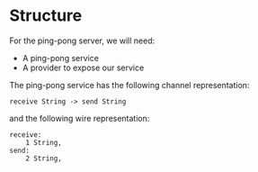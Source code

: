 # Structure

For the ping-pong server, we will need:
- A ping-pong service
- A provider to expose our service

The ping-pong service has the following channel representation:
```
receive String -> send String
```

and the following wire representation:
```
receive:
    1 String,
send:
    2 String,
```

